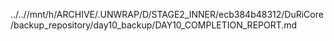 ../..//mnt/h/ARCHIVE/.UNWRAP/D/STAGE2_INNER/ecb384b48312/DuRiCore/backup_repository/day10_backup/DAY10_COMPLETION_REPORT.md